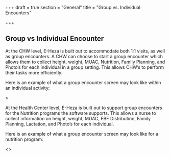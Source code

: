 +++
draft = true
section = "General"
title = "Group vs. Individual Encounters"

+++
## **Group vs Individual Encounter**

  
At the CHW level, E-Heza is built out to accommodate both 1:1 visits, as well as group encounters. A CHW can choose to start a group encounter which allows them to collect height, weight, MUAC, Nutrition, Family Planning, and Photo’s for each individual in a group setting. This allows CHW’s to perform their tasks more efficiently.   
  
Here is an example of what a group encounter screen may look like within an individual activity: 

<INSERT PHOTO HERE>>  
  
At the Health Center level, E-Heza is built out to support group encounters for the Nutrition programs the software supports. This allows a nurse to collect information on height, weight, MUAC, FBF Distribution, Family Planning, Lactation, and Photo’s for each individual.

Here is an example of what a group encounter screen may look like for a nutrition program:

  
<<INSERT PHOTO HERE>> 